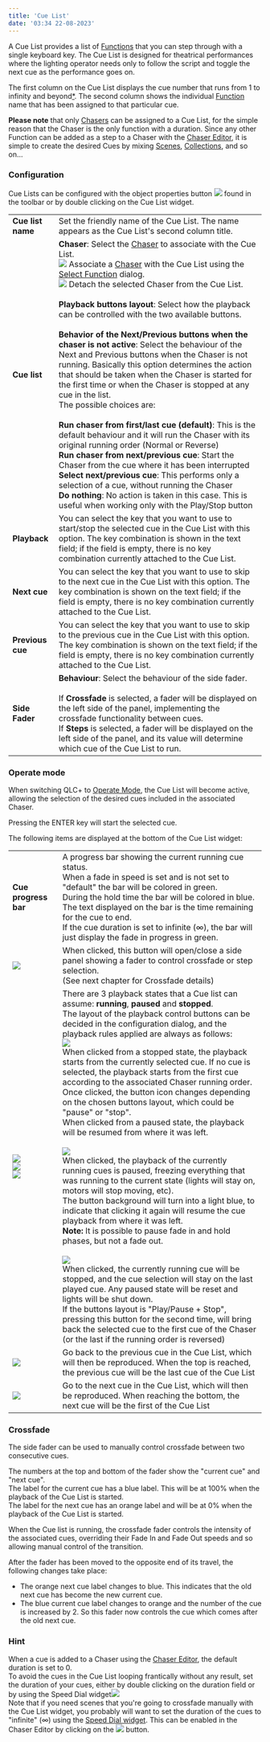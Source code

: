 ```yaml
---
title: 'Cue List'
date: '03:34 22-08-2023'
---
```


A Cue List provides a list of [Functions](/basics/glossary-and-concepts#functions) that you can step through with a single keyboard key. The Cue List is designed for theatrical performances where the lighting operator needs only to follow the script and toggle the next cue as the performance goes on.

The first column on the Cue List displays the cue number that runs from 1 to infinity and beyond[*](https://en.wikipedia.org/wiki/Buzz_Lightyear). The second column shows the individual [Function](/basics/glossary-and-concepts#functions) name that has been assigned to that particular cue.

**Please note** that only [Chasers](/basics/glossary-and-concepts#chaser) can be assigned to a Cue List, for the simple reason that the Chaser is the only function with a duration. Since any other Function can be added as a step to a Chaser with the [Chaser Editor](/function-manager/chaser-editor), it is simple to create the desired Cues by mixing [Scenes](/basics/glossary-and-concepts#scene), [Collections](/basics/glossary-and-concepts#collection), and so on...

### Configuration

Cue Lists can be configured with the object properties button ![](/basics/edit.png) found in the toolbar or by double clicking on the Cue List widget.

|     |     |
| --- | --- |
| **Cue list name** | Set the friendly name of the Cue List. The name appears as the Cue List's second column title. |
| **Cue list** | **Chaser**: Select the [Chaser](/basics/glossary-and-concepts#chaser) to associate with the Cue List.  <br>![](/basics/attach.png) Associate a [Chaser](/basics/glossary-and-concepts#chaser) with the Cue List using the [Select Function](/function-manager/function-selection) dialog.  <br>![](/basics/detach.png) Detach the selected Chaser from the Cue List.  <br>  <br>**Playback buttons layout**: Select how the playback can be controlled with the two available buttons.  <br>  <br>**Behavior of the Next/Previous buttons when the chaser is not active**: Select the behaviour of the Next and Previous buttons when the Chaser is not running. Basically this option determines the action that should be taken when the Chaser is started for the first time or when the Chaser is stopped at any cue in the list.  <br>The possible choices are:<br><br>**Run chaser from first/last cue (default)**: This is the default behaviour and it will run the Chaser with its original running order (Normal or Reverse)<br>**Run chaser from next/previous cue**: Start the Chaser from the cue where it has been interrupted<br>**Select next/previous cue**: This performs only a selection of a cue, without running the Chaser<br>**Do nothing**: No action is taken in this case. This is useful when working only with the Play/Stop button |
| **Playback** | You can select the key that you want to use to start/stop the selected cue in the Cue List with this option. The key combination is shown in the text field; if the field is empty, there is no key combination currently attached to the Cue List. |
| **Next cue** | You can select the key that you want to use to skip to the next cue in the Cue List with this option. The key combination is shown on the text field; if the field is empty, there is no key combination currently attached to the Cue List. |
| **Previous cue** | You can select the key that you want to use to skip to the previous cue in the Cue List with this option. The key combination is shown on the text field; if the field is empty, there is no key combination currently attached to the Cue List. |
| **Side Fader** | **Behaviour**: Select the behaviour of the side fader.<br><br>If **Crossfade** is selected, a fader will be displayed on the left side of the panel, implementing the crossfade functionality between cues.<br>If **Steps** is selected, a fader will be displayed on the left side of the panel, and its value will determine which cue of the Cue List to run. |



### Operate mode

When switching QLC+ to [Operate Mode](/basics/glossary-and-concepts#modes), the Cue List will become active, allowing the selection of the desired cues included in the associated Chaser.

Pressing the ENTER key will start the selected cue.

The following items are displayed at the bottom of the Cue List widget:


|     |     |
| --- | --- |
| **Cue progress bar** | A progress bar showing the current running cue status.  <br>When a fade in speed is set and is not set to "default" the bar will be colored in green.  <br>During the hold time the bar will be colored in blue. The text displayed on the bar is the time remaining for the cue to end.  <br>If the cue duration is set to infinite (∞), the bar will just display the fade in progress in green. |
| ![](/basics/slider.png) | When clicked, this button will open/close a side panel showing a fader to control crossfade or step selection.  <br>(See next chapter for Crossfade details) |
| ![](/basics/player_play.png)  <br>![](/basics/player_pause.png)  <br>![](/basics/player_stop.png) | There are 3 playback states that a Cue list can assume: **running**, **paused** and **stopped**.  <br>The layout of the playback control buttons can be decided in the configuration dialog, and the playback rules applied are always as follows:  <br>![](/basics/player_play.png)  <br>When clicked from a stopped state, the playback starts from the currently selected cue. If no cue is selected, the playback starts from the first cue according to the associated Chaser running order.  <br>Once clicked, the button icon changes depending on the chosen buttons layout, which could be "pause" or "stop".  <br>When clicked from a paused state, the playback will be resumed from where it was left.  <br>  <br>![](/basics/player_pause.png)  <br>When clicked, the playback of the currently running cues is paused, freezing everything that was running to the current state (lights will stay on, motors will stop moving, etc).  <br>The button background will turn into a light blue, to indicate that clicking it again will resume the cue playback from where it was left.  <br>**Note:** It is possible to pause fade in and hold phases, but not a fade out.  <br>  <br>![](/basics/player_stop.png)  <br>When clicked, the currently running cue will be stopped, and the cue selection will stay on the last played cue. Any paused state will be reset and lights will be shut down.  <br>If the buttons layout is "Play/Pause + Stop", pressing this button for the second time, will bring back the selected cue to the first cue of the Chaser (or the last if the running order is reversed) |
| ![](/basics/back.png) | Go back to the previous cue in the Cue List, which will then be reproduced. When the top is reached, the previous cue will be the last cue of the Cue List |
| ![](/basics/forward.png) | Go to the next cue in the Cue List, which will then be reproduced. When reaching the bottom, the next cue will be the first of the Cue List |



### Crossfade

The side fader can be used to manually control crossfade between two consecutive cues.

The numbers at the top and bottom of the fader show the "current cue" and "next cue".  
The label for the current cue has a blue label. This will be at 100% when the playback of the Cue List is started.  
The label for the next cue has an orange label and will be at 0% when the playback of the Cue List is started.

When the Cue list is running, the crossfade fader controls the intensity of the associated cues, overriding their Fade In and Fade Out speeds and so allowing manual control of the transition.

After the fader has been moved to the opposite end of its travel, the following changes take place:

* The orange next cue label changes to blue. This indicates that the old next cue has become the new current cue.
* The blue current cue label changes to orange and the number of the cue is increased by 2. So this fader now controls the cue which comes after the old next cue.



### Hint

When a cue is added to a Chaser using the [Chaser Editor](/function-manager/chaser-editor), the default duration is set to 0.  
To avoid the cues in the Cue List looping frantically without any result, set the duration of your cues, either by double clicking on the duration field or by using the Speed Dial widget![](/basics/speed.png)  
Note that if you need scenes that you're going to crossfade manually with the Cue List widget, you probably will want to set the duration of the cues to "infinite" (∞) using the [Speed Dial widget](../speed-dial). This can be enabled in the Chaser Editor by clicking on the ![](/basics/speed.png) button.
